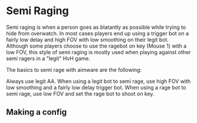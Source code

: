 # Semi Raging

Semi raging is when a person goes as blatantly as possible while trying to hide from overwatch. In most cases players end up using a trigger bot on a fairly low delay and high FOV with low smoothing on their legit bot. Although some players choose to use the ragebot on key (Mouse 1) with a low FOV, this style of semi raging is mostly used when playing against other semi ragers in a "legit" HvH game.

The basics to semi rage with aimware are the following:

Always use legit AA.
When using a legit bot to semi rage, use high FOV with low smoothing and a fairly low delay trigger bot.
When using a rage bot to semi rage, use low FOV and set the rage bot to shoot on key.

## Making a config
